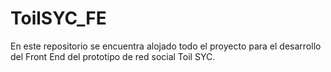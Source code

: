 # ToilSYC_FE
En este repositorio se encuentra alojado todo el proyecto para el desarrollo del Front End del prototipo de red social Toil SYC.
